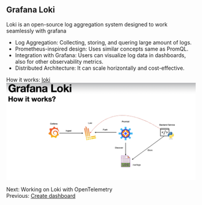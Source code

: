 ## Grafana Loki

Loki is an open-source log aggregation system designed to work seamlessly with grafana
* Log Aggregation: Collecting, storing, and quering large amount of logs.
* Prometheus-inspired design: Uses similar concepts same as PromQL.
* Integration with Grafana: Users can visualize log data in dashboards, also for other observability metrics.
* Distributed Architecture: It can scale horizontally and cost-effective.

How it works: [loki](https://grafana.com/docs/loki/latest/setup/install/)
![alt text](image-5.png)


Next: Working on Loki with OpenTelemetry <br>
Previous: [Create dashboard](04-dashboard-readme.md)
